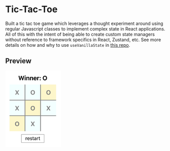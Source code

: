 # Tic-Tac-Toe

Built a tic tac toe game which leverages a thought experiment around using regular Javascript classes to implement complex state in React applications. All of this with the intent of being able to create custom state managers without reference to framework specifics in React, Zustand, etc. See more details on how and why to use `useVanillaState` in [this repo](https://github.com/jaimefps/use-vanilla-state).

## Preview

<img src="./assets/sample_.png" alt="drawing" width="175"/>
